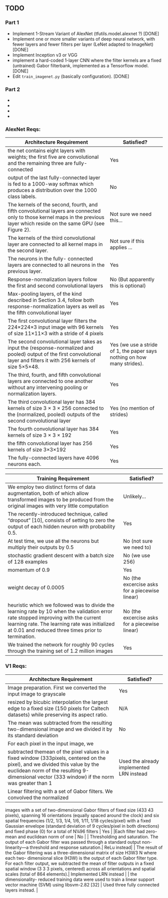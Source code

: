 ## TODO

### Part 1
- Implement 1-Stream Variant of AlexNet (tfutils.model.alexnet ?) [DONE]
- Implement one or more smaller variants of deep neural network, with fewer layers and fewer filters per layer (LeNet adapted to ImageNet) [DONE]
- Implement Inception v3 or VGG
- implement a hard-coded 1-layer CNN where the filter kernels are a fixed (untrained) Gabor filterbank, implemented as a Tensorflow model.[DONE]
- Edit `train_imagenet.py` (basically configuration). [DONE]

### Part 2
- 
-
-
-

### AlexNet Reqs:

| Architecture Requirement | Satisfied?|
|-----|-----|
|the net contains eight layers with weights; the first five are convolutional and the remaining three are fully- connected | Yes |
| output of the last fully-connected layer is fed to a 1000-way softmax which produces a distribution over the 1000 class labels. | No |
| The kernels of the second, fourth, and fifth convolutional layers are connected only to those kernel maps in the previous layer which reside on the same GPU (see Figure 2). | Not sure we need this... |
| The kernels of the third convolutional layer are connected to all kernel maps in the second layer. | Not sure if this applies ...| 
|The neurons in the fully- connected layers are connected to all neurons in the previous layer. | Yes | 
|Response-normalization layers follow the first and second convolutional layers | No (But apparently this is optional) |
| Max-pooling layers, of the kind described in Section 3.4, follow both response-normalization layers as well as the fifth convolutional layer | Yes | 
| The first convolutional layer filters the 224×224×3 input image with 96 kernels of size 11×11×3 with a stride of 4 pixels | Yes | 
| The second convolutional layer takes as input the (response-normalized and pooled) output of the first convolutional layer and filters it with 256 kernels of size 5×5×48. | Yes (we use a stride of 1, the paper says nothing on how many strides).| 
| The third, fourth, and fifth convolutional layers are connected to one another without any intervening pooling or normalization layers. | Yes |
| The third convolutional layer has 384 kernels of size 3 × 3 × 256 connected to the (normalized, pooled) outputs of the second convolutional layer | Yes (no mention of strides)|
| The fourth convolutional layer has 384 kernels of size 3 × 3 × 192 | Yes |
| the fifth convolutional layer has 256 kernels of size 3×3×192 | Yes |
| The fully-connected layers have 4096 neurons each. | Yes | 

| Training Requirement | Satisfied?|
|-----|-----|
| We employ two distinct forms of data augmentation, both of which allow transformed images to be produced from the original images with very little computation | Unlikely...|
| The recently-introduced technique, called “dropout” [10], consists of setting to zero the output of each hidden neuron with probability 0.5. | Yes |  
| At test time, we use all the neurons but multiply their outputs by 0.5 | No (not sure we need to) | 
| stochastic gradient descent with a batch size of 128 examples | No (we use 256) |
| momentum of 0.9 | Yes | 
| weight decay of 0.0005 | No (the excercise asks for a piecewise linear) |
| heuristic which we followed was to divide the learning rate by 10 when the validation error rate stopped improving with the current learning rate. The learning rate was initialized at 0.01 and reduced three times prior to termination. | No (the excercise asks for a piecewise linear) | 
| We trained the network for roughly 90 cycles through the training set of 1.2 million images | Yes | 

### V1 Reqs:

| Architecture Requirement | Satisfied?|
|-----|-----|
| Image preparation. First we converted the input image to grayscale |  Yes |
| resized by bicubic interpolation the largest edge to a fixed size (150 pixels for Caltech datasets) while preserving its aspect ratio. | N/A |
| The mean was subtracted from the resulting two-dimensional image and we divided it by its standard deviation | No |
| For each pixel in the input image, we
subtracted themean of the pixel values in a fixed window (333pixels, centered on the pixel), and we divided this value by the euclidean norm of the resulting 9-dimensional vector (333 window) if the norm was greater than 1 | Used the already implemented LRN instead |
| Linear filtering with a set of Gabor filters. We convolved the normalized
images with a set of two-dimensional Gabor filters of fixed size (433 43 pixels), spanning 16 orientations (equally spaced around the clock) and six spatial frequencies (1/2, 1/3, 1/4, 1/6, 1/11, 1/18 cycles/pixel) with a fixed Gaussian envelope (standard deviation of 9 cycles/pixel in
both directions) and fixed phase (0) for a total of N¼96 filters | Yes |
|Each filter had zero-mean and euclidean norm of one  | No | 
| Thresholding and saturation. The output of each Gabor filter was
passed through a standard output non-linearity—a threshold and response saturation.|  ReLu instead| 
| The result of the Gabor filtering
was a three-dimensional matrix of size H3W3 N where each two- dimensional slice (H3W) is the output of each Gabor filter type. For each filter output, we subtracted the mean of filter outputs in a fixed spatial window (3 3 3 pixels, centered) across all orientations and spatial scales (total of 864 elements).| Implemented LRN instead | 
| the dimensionality- reduced training data were used to train a linear support vector machine (SVM) using libsvm-2.82 [32] | Used three fully connected layers instead. |